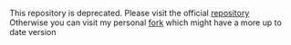 This repository is deprecated. Please visit the official [repository](https://github.com/googleapis/gnostic-grpc)  
Otherwise you can visit my personal [fork](https://github.com/LorenzHW/gnostic-grpc) which might have a more up to date version